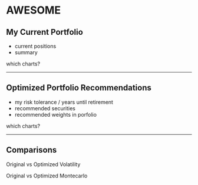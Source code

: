 # AWESOME

## My Current Portfolio

- current positions
- summary

which charts?

---

## Optimized Portfolio Recommendations

- my risk tolerance / years until retirement
- recommended securities
- recommended weights in porfolio

which charts?

---

## Comparisons

Original vs Optimized Volatility

Original vs Optimized Montecarlo
